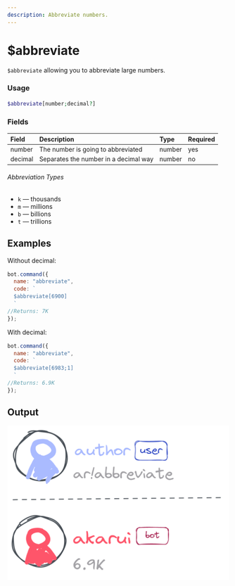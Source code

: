 ```yaml
---
description: Abbreviate numbers.
---
```


# $abbreviate

`$abbreviate` allowing you to abbreviate large numbers.

### Usage

```php
$abbreviate[number;decimal?]
```

### Fields

| Field | Description | Type | Required |
| :--- | :--- | :--- | :--- |
| number | The number is going to abbreviated | number | yes |
| decimal | Separates the number in a decimal way | number | no |

###### Abbreviation Types

* `k` — thousands
* `m` — millions
* `b` — billions
* `t` — trillions

## Examples

Without decimal:

```javascript
bot.command({
  name: "abbreviate",
  code: `
  $abbreviate[6900]
  `
//Returns: 7K
});
```

With decimal:

```javascript
bot.command({
  name: "abbreviate",
  code: `
  $abbreviate[6983;1]
  `
//Returns: 6.9K
});
```

## Output 

![Abbreviate](/src/images/abbreviate.png "Abbreviate Example")

